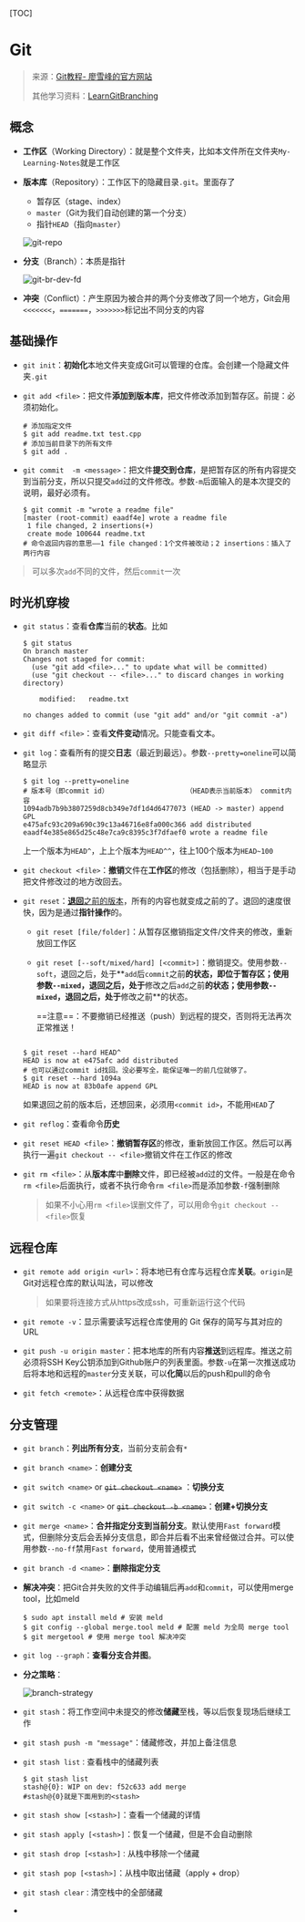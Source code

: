 [TOC]

# Git

> 来源：[Git教程- 廖雪峰的官方网站](https://www.liaoxuefeng.com/wiki/896043488029600)
>
> 其他学习资料：[LearnGitBranching](https://learngitbranching.js.org/?demo=&locale=zh_CN)

## 概念

- **工作区**（Working Directory）：就是整个文件夹，比如本文件所在文件夹`My-Learning-Notes`就是工作区

- **版本库**（Repository）：工作区下的隐藏目录`.git`。里面存了

    - 暂存区（stage、index）
    - `master`（Git为我们自动创建的第一个分支）
    - 指针`HEAD`（指向`master`）

    ![git-repo](./images/git-repo.jpg)
    
- **分支**（Branch）：本质是指针

    ![git-br-dev-fd](./images/git-br-dev-fd.png)

- **冲突**（Conflict）：产生原因为被合并的两个分支修改了同一个地方，Git会用`<<<<<<<`，`=======`，`>>>>>>>`标记出不同分支的内容

## 基础操作

- `git init`：**初始化**本地文件夹变成Git可以管理的仓库。会创建一个隐藏文件夹`.git`

- `git add <file>`：把文件**添加到版本库**，把文件修改添加到暂存区。前提：必须初始化。

    ```shell
    # 添加指定文件
    $ git add readme.txt test.cpp
    # 添加当前目录下的所有文件
    $ git add .
    ```

- `git commit  -m <message>`：把文件**提交到仓库**，是把暂存区的所有内容提交到当前分支，所以只提交`add`过的文件修改。参数`-m`后面输入的是本次提交的说明，最好必须有。

    ```shell
    $ git commit -m "wrote a readme file"
    [master (root-commit) eaadf4e] wrote a readme file
     1 file changed, 2 insertions(+)
     create mode 100644 readme.txt
    # 命令返回内容的意思——1 file changed：1个文件被改动；2 insertions：插入了两行内容
    ```

> 可以多次`add`不同的文件，然后`commit`一次

## 时光机穿梭

- `git status`：查看**仓库**当前的**状态**。比如

    ```shell
    $ git status
    On branch master
    Changes not staged for commit:
      (use "git add <file>..." to update what will be committed)
      (use "git checkout -- <file>..." to discard changes in working directory)
    
    	modified:   readme.txt
    
    no changes added to commit (use "git add" and/or "git commit -a")
    ```

- `git diff <file>`：查看**文件变动**情况。只能查看文本。

- `git log`：查看所有的提交**日志**（最近到最远）。参数`--pretty=oneline`可以简略显示

    ```shell
    $ git log --pretty=oneline
    # 版本号（即commit id） 					（HEAD表示当前版本） commit内容
    1094adb7b9b3807259d8cb349e7df1d4d6477073 (HEAD -> master) append GPL
    e475afc93c209a690c39c13a46716e8fa000c366 add distributed	
    eaadf4e385e865d25c48e7ca9c8395c3f7dfaef0 wrote a readme file
    ```

    上一个版本为`HEAD^`，上上个版本为`HEAD^^`，往上100个版本为`HEAD~100`

- `git checkout <file>`：**撤销**文件在**工作区**的修改（包括删除），相当于是手动把文件修改过的地方改回去。

- `git reset`：[**退回**之前的版本](https://www.yiibai.com/git/git_reset.html)，所有的内容也就变成之前的了。退回的速度很快，因为是通过**指针操作**的。

    - `git reset [file/folder]`：从暂存区撤销指定文件/文件夹的修改，重新放回工作区

    - `git reset [--soft/mixed/hard] [<commit>]`：撤销提交。使用参数`--soft`，退回之后，处于**`add`后`commit`之前**的状态，即位于暂存区；使用参数`--mixed`，退回之后，处于**修改之后`add`之前**的状态；使用参数`--mixed`，退回之后，处于**修改之前**的状态。

        ==注意==：不要撤销已经推送（push）到远程的提交，否则将无法再次正常推送！

    ```shell
    
    $ git reset --hard HEAD^
    HEAD is now at e475afc add distributed
    # 也可以通过commit id找回。没必要写全，能保证唯一的前几位就够了。
    $ git reset --hard 1094a
    HEAD is now at 83b0afe append GPL
    ```

    如果退回之前的版本后，还想回来，必须用`<commit id>`，不能用`HEAD`了

- `git reflog`：查看命令**历史**

- `git reset HEAD <file>`：**撤销暂存区**的修改，重新放回工作区。然后可以再执行一遍`git checkout -- <file>`撤销文件在工作区的修改

- `git rm <file>`：从**版本库**中**删除**文件，即已经被`add`过的文件。一般是在命令`rm <file>`后面执行，或者不执行命令`rm <file>`而是添加参数`-f`强制删除

    > 如果不小心用`rm <file>`误删文件了，可以用命令`git checkout -- <file>`恢复

## 远程仓库

- `git remote add origin <url>`：将本地已有仓库与远程仓库**关联**。`origin`是Git对远程仓库的默认叫法，可以修改

    > 如果要将连接方式从https改成ssh，可重新运行这个代码
    
- `git remote -v`：显示需要读写远程仓库使用的 Git 保存的简写与其对应的 URL

- `git push -u origin master`：把本地库的所有内容**推送**到远程库。推送之前必须将SSH Key公钥添加到Github账户的列表里面。参数`-u`在第一次推送成功后将本地和远程的`master`分支关联，可以**化简**以后的push和pull的命令

- `git fetch <remote>`：从远程仓库中获得数据

## 分支管理

- `git branch`：**列出所有分支**，当前分支前会有`*`

- `git branch <name>`：**创建分支**

- `git switch <name>` or ~~`git checkout <name>`~~ ：**切换分支**

- `git switch -c <name>` or ~~`git checkout -b <name>`~~：**创建+切换分支**

- `git merge <name>`：**合并指定分支到当前分支**。默认使用`Fast forward`模式，但删除分支后会丢掉分支信息，即合并后看不出来曾经做过合并。可以使用参数`--no-ff`禁用`Fast forward`，使用普通模式

- `git branch -d <name>`：**删除指定分支**

- **解决冲突**：把Git合并失败的文件手动编辑后再`add`和`commit`，可以使用merge tool，比如meld

    ```shell
    $ sudo apt install meld # 安装 meld
    $ git config --global merge.tool meld # 配置 meld 为全局 merge tool
    $ git mergetool # 使用 merge tool 解决冲突
    ```
    
- `git log --graph`：**查看分支合并图**。

- **分之策略**：

    ![branch-strategy](./images/branch-strategy.png)

- `git stash`：将工作空间中未提交的修改**储藏**至栈，等以后恢复现场后继续工作

- `git stash push -m "message"`：储藏修改，并加上备注信息

- `git stash list：`查看栈中的储藏列表

    ```shell
    $ git stash list
    stash@{0}: WIP on dev: f52c633 add merge
    #stash@{0}就是下面用到的<stash>
    ```

    

- `git stash show [<stash>]`：查看一个储藏的详情

- `git stash apply [<stash>]`：恢复一个储藏，但是不会自动删除

- `git stash drop [<stash>]：`从栈中移除一个储藏

- `git stash pop [<stash>]`：从栈中取出储藏（apply + drop）

- `git stash clear：`清空栈中的全部储藏

- 

    

    



